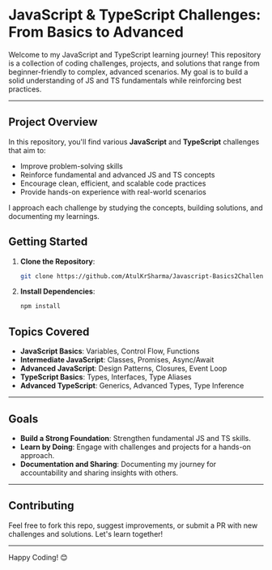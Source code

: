 # JavaScript & TypeScript Challenges: From Basics to Advanced

Welcome to my JavaScript and TypeScript learning journey! This repository is a collection of coding challenges, projects, and solutions that range from beginner-friendly to complex, advanced scenarios. My goal is to build a solid understanding of JS and TS fundamentals while reinforcing best practices.

---

## Project Overview

In this repository, you'll find various **JavaScript** and **TypeScript** challenges that aim to:
- Improve problem-solving skills
- Reinforce fundamental and advanced JS and TS concepts
- Encourage clean, efficient, and scalable code practices
- Provide hands-on experience with real-world scenarios

I approach each challenge by studying the concepts, building solutions, and documenting my learnings.

## Getting Started

1. **Clone the Repository**:
   ```bash
   git clone https://github.com/AtulKrSharma/Javascript-Basics2Challenges.git
   ```

2. **Install Dependencies**:
   ```bash
   npm install
   ```

## Topics Covered

- **JavaScript Basics**: Variables, Control Flow, Functions
- **Intermediate JavaScript**: Classes, Promises, Async/Await
- **Advanced JavaScript**: Design Patterns, Closures, Event Loop
- **TypeScript Basics**: Types, Interfaces, Type Aliases
- **Advanced TypeScript**: Generics, Advanced Types, Type Inference

---

## Goals

- **Build a Strong Foundation**: Strengthen fundamental JS and TS skills.
- **Learn by Doing**: Engage with challenges and projects for a hands-on approach.
- **Documentation and Sharing**: Documenting my journey for accountability and sharing insights with others.

---

## Contributing

Feel free to fork this repo, suggest improvements, or submit a PR with new challenges and solutions. Let's learn together!

---

Happy Coding! 😊
